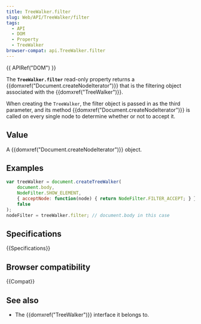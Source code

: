 ```yaml
---
title: TreeWalker.filter
slug: Web/API/TreeWalker/filter
tags:
  - API
  - DOM
  - Property
  - TreeWalker
browser-compat: api.TreeWalker.filter
---
```

{{ APIRef("DOM") }}

The **`TreeWalker.filter`** read-only property returns a
{{domxref("Document.createNodeIterator")}} that is the filtering object associated with the
{{domxref("TreeWalker")}}.

When creating the `TreeWalker`, the filter object is passed in as the third
parameter, and its method {{domxref("Document.createNodeIterator")}} is called on every
single node to determine whether or not to accept it.

## Value

A {{domxref("Document.createNodeIterator")}} object.

## Examples

```js
var treeWalker = document.createTreeWalker(
    document.body,
    NodeFilter.SHOW_ELEMENT,
    { acceptNode: function(node) { return NodeFilter.FILTER_ACCEPT; } },
    false
);
nodeFilter = treeWalker.filter; // document.body in this case
```

## Specifications

{{Specifications}}

## Browser compatibility

{{Compat}}

## See also

- The {{domxref("TreeWalker")}} interface it belongs to.
